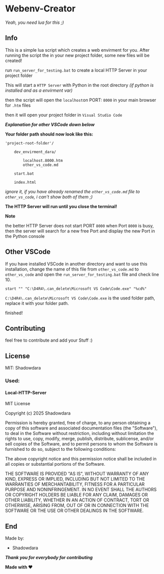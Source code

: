 # Webenv-Creator

*Yeah, you need lua for this ;)*

## Info

This is a simple lua script which creates a web envirment
for you. After running the script the in your new project
folder, some new files will be created!

run `run_server_for_testing.bat` to create a local HTTP Server
in your project folder

This will start a `HTTP Server` with Python in the root directory
*(if python is installed and as a envirment var)*

then the script will open the `localhost`on PORT: `8000` in your
main browser for `.htm` files

then it will open your project folder in `Visual Studio Code`

***Explanation for other VSCode down below***

**Your folder path should now look like this:**

```
'project-root-folder'/

    dev_envirment_dara/

        localhost.8000.htm
        other_vs_code.md

    start.bat

    index.html
```

*ignore it, if you have already renamed the `other_vs_code.md`
file to `other_vs_code`, i can't show both of them ;)*

**The HTTP Server will run until you close the terminal!**

**Note**

the better HTTP Server does not start PORT `8000` when Port
`8000` is busy, then the server will search for a new free
Port and display the new Port in the Python console


## Other VSCode

If you have installed VSCode in another directory and
want to use this installation, change the name of this
file from `other_vs_code.md` to `other_vs_code` and
open the `run_server_for_testing.bat` file and check
line 10.

```
start "" "C:\D4R4\.can_delete\Microsoft VS Code\Code.exe" "%cd%"
```

`C:\D4R4\.can_delete\Microsoft VS Code\Code.exe` is the
used folder path, replace it with your folder path.

finished!

## Contributing

feel free to contribute and add your Stuff :)

## License

MIT: Shadowdara

### Used:

#### Local-HTTP-Server

MIT License

Copyright (c) 2025 Shadowdara

Permission is hereby granted, free of charge, to any person obtaining a copy
of this software and associated documentation files (the "Software"), to deal
in the Software without restriction, including without limitation the rights
to use, copy, modify, merge, publish, distribute, sublicense, and/or sell
copies of the Software, and to permit persons to whom the Software is
furnished to do so, subject to the following conditions:

The above copyright notice and this permission notice shall be included in all
copies or substantial portions of the Software.

THE SOFTWARE IS PROVIDED "AS IS", WITHOUT WARRANTY OF ANY KIND, EXPRESS OR
IMPLIED, INCLUDING BUT NOT LIMITED TO THE WARRANTIES OF MERCHANTABILITY,
FITNESS FOR A PARTICULAR PURPOSE AND NONINFRINGEMENT. IN NO EVENT SHALL THE
AUTHORS OR COPYRIGHT HOLDERS BE LIABLE FOR ANY CLAIM, DAMAGES OR OTHER
LIABILITY, WHETHER IN AN ACTION OF CONTRACT, TORT OR OTHERWISE, ARISING FROM,
OUT OF OR IN CONNECTION WITH THE SOFTWARE OR THE USE OR OTHER DEALINGS IN THE
SOFTWARE.

## End

Made by:

- Shadowdara

***Thank you for everybody for contributing***

**Made with ❤️**
